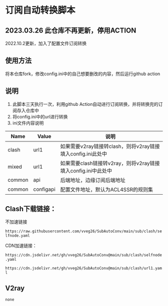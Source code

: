 # 订阅自动转换脚本

## 2023.03.26 **此仓库不再更新，停用ACTION**


2022.10.2更新，加入了配置文件订阅转换

## 使用方法

将本仓库fork，修改config.ini中的自己想要删改的内容，然后运行github action

## 说明

1. 此脚本三天执行一次，利用github Action自动进行订阅转换，并将转换完的订阅存入仓库中
2. 将config.ini中的url进行转换
3. ini文件内容说明

| Name   | Value     | 说明                                                          |
| ------ | --------- | ------------------------------------------------------------- |
| clash  | url1      | 如果需要v2ray链接转clash，则将v2ray链接填入config.ini此处中   |
| mixed  | url1      | 如果需要clash链接转v2ray，则将v2ray链接填入config.ini中此处中 |
| common | api       | 后端地址，边缘订阅后端地址                                    |
| common | configapi | 配置文件地址，默认为ACL4SSR的规则集                           |

## Clash下载链接：

不加速链接

`https://raw.githubusercontent.com/vveg26/SubAutoConv/main/sub/clash/selfnode.yaml`

CDN加速链接：

`https://cdn.jsdelivr.net/gh/vveg26/SubAutoConv@main/sub/clash/selfnode.yaml`

`https://cdn.jsdelivr.net/gh/vveg26/SubAutoConv@main/sub/clash/url1.yaml`


## V2ray

`none`
